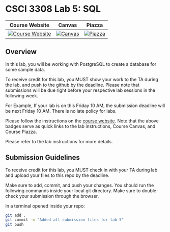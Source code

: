 # CSCI 3308 Lab 5: SQL

|                                                      Course Website                                                      |                                                         Canvas                                                         |                                               Piazza                                                |
| :----------------------------------------------------------------------------------------------------------------------: | :--------------------------------------------------------------------------------------------------------------------: | :-------------------------------------------------------------------------------------------------: |
| [![Course Website](https://img.shields.io/badge/Labs-Lab5-0A4D99)](https://cuboulder-csci3308.pages.dev/docs/labs/lab5/) | [![Canvas](https://img.shields.io/badge/Canvas-CSCI3308-CFB87C)](https://canvas.colorado.edu/courses/99868) | [![Piazza](https://img.shields.io/badge/-Piazza-3e7aab)](https://piazza.com/class/lqbmr7cormn63p) |

## Overview

In this lab, you will be working with PostgreSQL to create a database for some
sample data.

To receive credit for this lab, you MUST show your work to the TA during the
lab, and push to the github by the deadline. Please note that submissions will
be due right before your respective lab sessions in the following week.

For Example, If your lab is on this Friday 10 AM, the submission deadline will
be next Friday 10 AM. There is no late policy for labs.

Please follow the instructions on the
[course website](https://cuboulder-csci3308.pages.dev/docs/labs/lab5). Note that
the above badges serve as quick links to the lab instructions, Course Canvas,
and Course Piazza.

Please refer to the lab instructions for more details.

## Submission Guidelines

To receive credit for this lab, you MUST check in with your TA during lab and
upload your files to this repo by the deadline.

Make sure to add, commit, and push your changes. You should run the following
commands inside your local git directory. Make sure to double-check your
submission through the browser.

In a terminal opened inside your repo:

```bash
git add .
git commit -m "Added all submission files for lab 5"
git push
```
